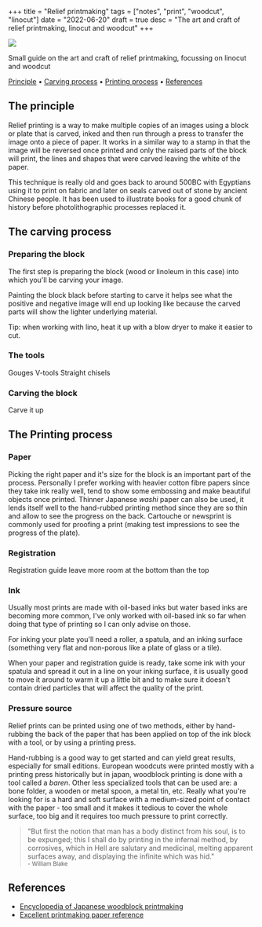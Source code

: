 +++
title = "Relief printmaking"
tags = ["notes", "print", "woodcut", "linocut"]
date = "2022-06-20"
draft = true
desc = "The art and craft of relief printmaking, linocut and woodcut"
+++

![](/img/print/may-5.jpg)

Small guide on the art and craft of relief printmaking, focussing on linocut and woodcut

<div class="table-of-contents">

[Principle](#the-principle) •
[Carving process](#the-carving-process) •
[Printing process](#the-printing-process) •
[References](#references)

</div>

## The principle

Relief printing is a way to make multiple copies of an images using a block or plate that is carved, inked and then run through a press to transfer the image onto a piece of paper. It works in a similar way to a stamp in that the image will be reversed once printed and only the raised parts of the block will print, the lines and shapes that were carved leaving the white of the paper.

This technique is really old and goes back to around 500BC with Egyptians using it to print on fabric and later on seals carved out of stone by ancient Chinese people. It has been used to illustrate books for a good chunk of history before photolithographic processes replaced it.

## The carving process

### Preparing the block

The first step is preparing the block (wood or linoleum in this case) into which you'll be carving your image.

Painting the block black before starting to carve it helps see what the positive and negative image will end up looking like because the carved parts will show the lighter underlying material.

Tip: when working with lino, heat it up with a blow dryer to make it easier to cut.

### The tools

Gouges
V-tools
Straight chisels

### Carving the block

Carve it up

## The Printing process

### Paper

Picking the right paper and it's size for the block is an important part of the process. Personally I prefer working with heavier cotton fibre papers since they take ink really well, tend to show some embossing and make beautiful objects once printed. Thinner Japanese *washi* paper can also be used, it lends itself well to the hand-rubbed printing method since they are so thin and allow to see the progress on the back. Cartouche or newsprint is commonly used for proofing a print (making test impressions to see the progress of the plate).

### Registration

Registration guide
leave more room at the bottom than the top

### Ink

Usually most prints are made with oil-based inks but water based inks are becoming more common, I've only worked with oil-based ink so far when doing that type of printing so I can only advise on those.

For inking your plate you'll need a roller, a spatula, and an inking surface (something very flat and non-porous like a plate of glass or a tile).

When your paper and registration guide is ready, take some ink with your spatula and spread it out in a line on your inking surface, it is usually good to move it around to warm it up a little bit and to make sure it doesn't contain dried particles that will affect the quality of the print.

### Pressure source

Relief prints can be printed using one of two methods, either by hand-rubbing the back of the paper that has been applied on top of the ink block with a tool, or by using a printing press.

Hand-rubbing is a good way to get started and can yield great results, especially for small editions. European woodcuts were printed mostly with a printing press historically but in japan, woodblock printing is done with a tool called a *baren*. Other less specialized tools that can be used are: a bone folder, a wooden or metal spoon, a metal tin, etc. Really what you're looking for is a hard and soft surface with a medium-sized point of contact with the paper - too small and it makes it tedious to cover the whole surface, too big and it requires too much pressure to print correctly.

>"But first the notion that man has a body distinct from his soul, is to be expunged; this I shall do by printing in the infernal method, by corrosives, which in Hell are salutary and medicinal, melting apparent surfaces away, and displaying the infinite which was hid."  
<small>- William Blake</small>

## References

- [Encyclopedia of Japanese woodblock printmaking](http://woodblock.com/encyclopedia/index.html)
- [Excellent printmaking paper reference](https://www.jacksonsart.com/blog/2021/07/06/everything-you-need-to-know-about-printmaking-paper/)

